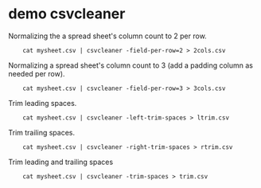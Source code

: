 
# demo csvcleaner

Normalizing the a spread sheet's column count to 2 per row.

```shell
    cat mysheet.csv | csvcleaner -field-per-row=2 > 2cols.csv
```

Normalizing a spread sheet's column count to 3 (add a padding column as needed per row).

```shell
    cat mysheet.csv | csvcleaner -field-per-row=3 > 3cols.csv
```

Trim leading spaces.

```shell
    cat mysheet.csv | csvcleaner -left-trim-spaces > ltrim.csv
```

Trim trailing spaces.

```shell
    cat mysheet.csv | csvcleaner -right-trim-spaces > rtrim.csv
```

Trim leading and trailing spaces

```shell
    cat mysheet.csv | csvcleaner -trim-spaces > trim.csv
```

